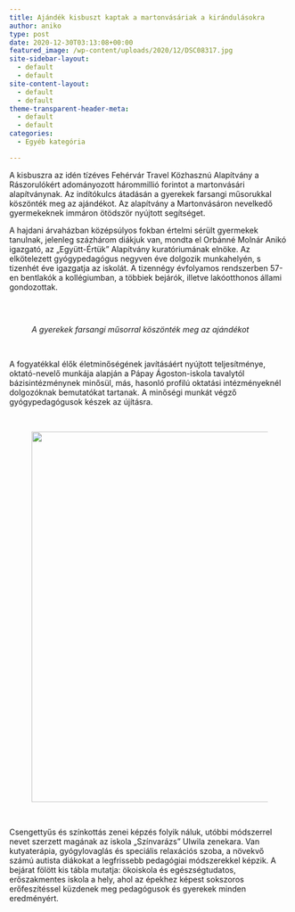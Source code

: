 ```yaml
---
title: Ajándék kisbuszt kaptak a martonvásáriak a kirándulásokra
author: aniko
type: post
date: 2020-12-30T03:13:08+00:00
featured_image: /wp-content/uploads/2020/12/DSC08317.jpg
site-sidebar-layout:
  - default
  - default
site-content-layout:
  - default
  - default
theme-transparent-header-meta:
  - default
  - default
categories:
  - Egyéb kategória

---
```

A kisbuszra az idén tízéves Fehérvár Travel Közhasznú Alapítvány a Rászorulókért adományozott hárommillió forintot a martonvásári alapítványnak. Az indítókulcs átadásán a gyerekek farsangi műsorukkal köszönték meg az ajándékot. Az alapítvány a Martonvásáron nevelkedő gyermekeknek immáron ötödször nyújtott segítséget.





A hajdani árvaházban középsúlyos fokban értelmi sérült gyermekek tanulnak, jelenleg százhárom diákjuk van, mondta el Orbánné Molnár Anikó igazgató, az „Együtt-Értük” Alapítvány kuratóriumának elnöke. Az elkötelezett gyógypedagógus negyven éve dolgozik munkahelyén, s tizenhét éve igazgatja az iskolát. A tizennégy évfolyamos rendszerben 57-en bentlakók a kollégiumban, a többiek bejárók, illetve lakóotthonos állami gondozottak.

 



<figure>

<img decoding="async" src="http://localhost:8080/wp-content/uploads/2020/12/DSC0829701.jpg" alt="" /> <figcaption>_A gyerekek farsangi műsorral köszönték meg az ajándékot_</figcaption> </figure> 





 

A fogyatékkal élők életminőségének javításáért nyújtott teljesítménye, oktató-nevelő munkája alapján a Pápay Ágoston-iskola tavalytól bázisintézménynek minősül, más, hasonló profilú oktatási intézményeknél dolgozóknak bemutatókat tartanak. A minőségi munkát végző gyógypedagógusok készek az újításra.

 



<figure>

<img decoding="async" loading="lazy" src="http://localhost:8080/wp-content/uploads/2020/12/DSC08251.jpg" alt="" width="994" height="665" /> </figure> 





 

Csengettyűs és színkottás zenei képzés folyik náluk, utóbbi módszerrel nevet szerzett magának az iskola „Színvarázs” Ulwila zenekara. Van kutyaterápia, gyógylovaglás és speciális relaxációs szoba, a növekvő számú autista diákokat a legfrissebb pedagógiai módszerekkel képzik. A bejárat fölött kis tábla mutatja: ökoiskola és egészségtudatos, erőszakmentes iskola a hely, ahol az épekhez képest sokszoros erőfeszítéssel küzdenek meg pedagógusok és gyerekek minden eredményért.
